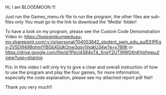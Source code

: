 Hi, I am BLOODMOON !!!

Just run the Games_menu.rb file to run the program, the other files are sub-files only
You must go to the link to download the 'Media' folder!

To have a look on my program, please see the Custom Code Demonstration Video in:
    https://liveswinburneeduau-my.sharepoint.com/:v:/g/personal/104053642_student_swin_edu_au/ES1PEgv-2V5DjIf498phmIYBGbXGdkOnw3qsv1ihqkU34w?e=y78l9t
or
    https://drive.google.com/file/d/1PpU4S84oT4_XnqY2UT9IWOXn6VpfmeuJ/view?usp=sharing

P/s: In this video I will only try to give a clear and overall instruction of how to use the program and play the four games, for more information, especially the code explanation, please see my attached report pdf file!!

Thank you very much!!
